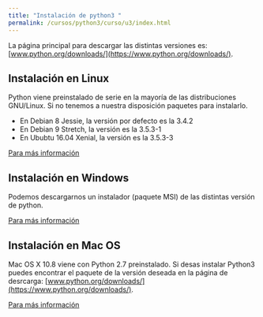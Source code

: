 ```yaml
---
title: "Instalación de python3 "
permalink: /cursos/python3/curso/u3/index.html
---
```


La página principal para descargar las distintas versiones es:[www.python.org/downloads/](https://www.python.org/downloads/).

## Instalación en Linux

Python viene preinstalado de serie en la mayoría de las distribuciones GNU/Linux. Si no tenemos a nuestra disposición paquetes para instalarlo.

* En Debian 8 Jessie, la versión por defecto es la 3.4.2
* En Debian 9 Stretch, la versión es la 3.5.3-1
* En Ububtu 16.04 Xenial, la versión es la 3.5.3-3

[Para más información](https://docs.python.org/3/using/unix.html)

## Instalación en Windows

Podemos descargarnos un instalador (paquete MSI) de las distintas versión de python. 

[Para más información](https://docs.python.org/3/using/windows.html)

## Instalación en Mac OS

Mac OS X 10.8 viene con Python 2.7 preinstalado. Si desas instalar Python3 puedes encontrar el paquete de la versión deseada en la página de desrcarga: [www.python.org/downloads/](https://www.python.org/downloads/).

[Para más información](https://docs.python.org/3/using/mac.html)